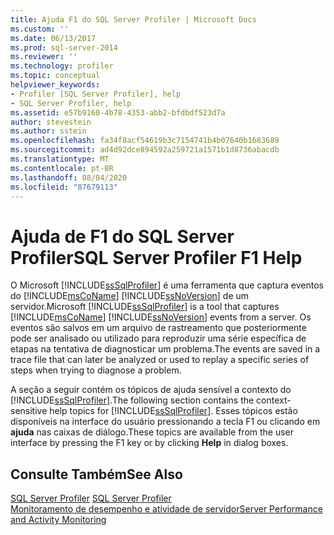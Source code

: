 ```yaml
---
title: Ajuda F1 do SQL Server Profiler | Microsoft Docs
ms.custom: ''
ms.date: 06/13/2017
ms.prod: sql-server-2014
ms.reviewer: ''
ms.technology: profiler
ms.topic: conceptual
helpviewer_keywords:
- Profiler [SQL Server Profiler], help
- SQL Server Profiler, help
ms.assetid: e57b9160-4b78-4353-abb2-bfdbdf523d7a
author: stevestein
ms.author: sstein
ms.openlocfilehash: fa34f8acf54619b3c7154741b4b07640b1683689
ms.sourcegitcommit: ad4d92dce894592a259721a1571b1d8736abacdb
ms.translationtype: MT
ms.contentlocale: pt-BR
ms.lasthandoff: 08/04/2020
ms.locfileid: "87679113"
---
```

# <a name="sql-server-profiler-f1-help"></a><span data-ttu-id="203e9-102">Ajuda de F1 do SQL Server Profiler</span><span class="sxs-lookup"><span data-stu-id="203e9-102">SQL Server Profiler F1 Help</span></span>
  <span data-ttu-id="203e9-103">O Microsoft [!INCLUDE[ssSqlProfiler](../../includes/sssqlprofiler-md.md)] é uma ferramenta que captura eventos do [!INCLUDE[msCoName](../../includes/msconame-md.md)] [!INCLUDE[ssNoVersion](../../includes/ssnoversion-md.md)] de um servidor.</span><span class="sxs-lookup"><span data-stu-id="203e9-103">Microsoft [!INCLUDE[ssSqlProfiler](../../includes/sssqlprofiler-md.md)] is a tool that captures [!INCLUDE[msCoName](../../includes/msconame-md.md)] [!INCLUDE[ssNoVersion](../../includes/ssnoversion-md.md)] events from a server.</span></span> <span data-ttu-id="203e9-104">Os eventos são salvos em um arquivo de rastreamento que posteriormente pode ser analisado ou utilizado para reproduzir uma série específica de etapas na tentativa de diagnosticar um problema.</span><span class="sxs-lookup"><span data-stu-id="203e9-104">The events are saved in a trace file that can later be analyzed or used to replay a specific series of steps when trying to diagnose a problem.</span></span>  
  
 <span data-ttu-id="203e9-105">A seção a seguir contém os tópicos de ajuda sensível a contexto do [!INCLUDE[ssSqlProfiler](../../includes/sssqlprofiler-md.md)].</span><span class="sxs-lookup"><span data-stu-id="203e9-105">The following section contains the context-sensitive help topics for [!INCLUDE[ssSqlProfiler](../../includes/sssqlprofiler-md.md)].</span></span> <span data-ttu-id="203e9-106">Esses tópicos estão disponíveis na interface do usuário pressionando a tecla F1 ou clicando em **ajuda** nas caixas de diálogo.</span><span class="sxs-lookup"><span data-stu-id="203e9-106">These topics are available from the user interface by pressing the F1 key or by clicking **Help** in dialog boxes.</span></span>  
  
## <a name="see-also"></a><span data-ttu-id="203e9-107">Consulte Também</span><span class="sxs-lookup"><span data-stu-id="203e9-107">See Also</span></span>  
 <span data-ttu-id="203e9-108">[SQL Server Profiler](sql-server-profiler.md) </span><span class="sxs-lookup"><span data-stu-id="203e9-108">[SQL Server Profiler](sql-server-profiler.md) </span></span>  
 [<span data-ttu-id="203e9-109">Monitoramento de desempenho e atividade de servidor</span><span class="sxs-lookup"><span data-stu-id="203e9-109">Server Performance and Activity Monitoring</span></span>](../../relational-databases/performance/server-performance-and-activity-monitoring.md)  
  
  
